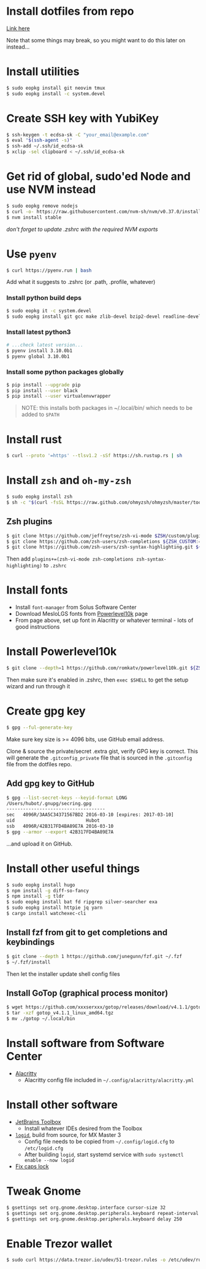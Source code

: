 # Install dotfiles from repo

[Link here](https://github.com/anson-vandoren/.dotfiles/blob/solus/dotfile_docs/dotfile_management.md)

Note that some things may break, so you might want to do this later on instead...

# Install utilities

```sh
$ sudo eopkg install git neovim tmux
$ sudo eopkg install -c system.devel
```

# Create SSH key with YubiKey

```sh
$ ssh-keygen -t ecdsa-sk -C "your_email@example.com"
$ eval "$(ssh-agent -s)"
$ ssh-add ~/.ssh/id_ecdsa-sk
$ xclip -sel clipboard < ~/.ssh/id_ecdsa-sk
```

# Get rid of global, sudo'ed Node and use NVM instead

```sh
$ sudo eopkg remove nodejs
$ curl -o- https://raw.githubusercontent.com/nvm-sh/nvm/v0.37.0/install.sh | bash
$ nvm install stable
```

_don't forget to update .zshrc with the required NVM exports_

# Use `pyenv`

```sh
$ curl https://pyenv.run | bash
```

Add what it suggests to .zshrc (or .path, .profile, whatever)

### Install python build deps

```sh
$ sudo eopkg it -c system.devel
$ sudo eopkg install git gcc make zlib-devel bzip2-devel readline-devel sqlite3-devel openssl-devel tk-devel
```

### Install latest python3

```sh
# ...check latest version...
$ pyenv install 3.10.0b1
$ pyenv global 3.10.0b1
```

### Install some python packages globally

```sh
$ pip install --upgrade pip
$ pip install --user black
$ pip install --user virtualenvwrapper
```

> NOTE: this installs both packages in ~/.local/bin/ which needs to be added to `$PATH`

# Install rust

```sh
$ curl --proto '=https' --tlsv1.2 -sSf https://sh.rustup.rs | sh
```

# Install `zsh` and `oh-my-zsh`

```sh
$ sudo eopkg install zsh
$ sh -c "$(curl -fsSL https://raw.github.com/ohmyzsh/ohmyzsh/master/tools/install.sh)"
```

## Zsh plugins

```sh
$ git clone https://github.com/jeffreytse/zsh-vi-mode $ZSH/custom/plugins/zsh-vi-mode
$ git clone https://github.com/zsh-users/zsh-completions ${ZSH_CUSTOM:=~/.oh-my-zsh/custom}/plugins/zsh-completions
$ git clone https://github.com/zsh-users/zsh-syntax-highlighting.git ${ZSH_CUSTOM:-~/.oh-my-zsh/custom}/plugins/zsh-syntax-highlighting
```

Then add `plugins+=(zsh-vi-mode zsh-completions zsh-syntax-highlighting)` to `.zshrc`

# Install fonts

- Install `font-manager` from Solus Software Center
- Download MesloLGS fonts from [Powerlevel10k](https://github.com/romkatv/powerlevel10k#meslo-nerd-font-patched-for-powerlevel10k) page
- From page above, set up font in Alacritty or whatever terminal - lots of good instructions

# Install Powerlevel10k

```sh
$ git clone --depth=1 https://github.com/romkatv/powerlevel10k.git ${ZSH_CUSTOM:-$HOME/.oh-my-zsh/custom}/themes/powerlevel10k
```

Then make sure it's enabled in .zshrc, then `exec $SHELL` to get the setup wizard and run through it

# Create gpg key

```sh
$ gpg --ful-generate-key
```

Make sure key size is >= 4096 bits, use GitHub email address.

Clone & source the private/secret .extra gist, verify GPG key is correct. This
will generate the `.gitconfig_private` file that is sourced in the `.gitconfig`
file from the dotfiles repo.

## Add gpg key to GitHub

```sh
$ gpg --list-secret-keys --keyid-format LONG
/Users/hubot/.gnupg/secring.gpg
------------------------------------
sec   4096R/3AA5C34371567BD2 2016-03-10 [expires: 2017-03-10]
uid                          Hubot 
ssb   4096R/42B317FD4BA89E7A 2016-03-10
$ gpg --armor --export 42B317FD4BA89E7A
```

...and upload it on GitHub.

# Install other useful things

```sh
$ sudo eopkg install hugo
$ npm install -g diff-so-fancy
$ npm install -g tldr
$ sudo eopkg install bat fd ripgrep silver-searcher exa
$ sudo eopkg install httpie jq yarn
$ cargo install watchexec-cli
```

## Install fzf from git to get completions and keybindings

```sh
$ git clone --depth 1 https://github.com/junegunn/fzf.git ~/.fzf
$ ~/.fzf/install
```

Then let the installer update shell config files


## Install GoTop (graphical process monitor)

```sh
$ wget https://github.com/xxxserxxx/gotop/releases/download/v4.1.1/gotop_v4.1.1_linux_amd64.tgz
$ tar -xzf gotop_v4.1.1_linux_amd64.tgz
$ mv ./gotop ~/.local/bin
```


# Install software from Software Center

- [Alacritty](https://github.com/alacritty/alacritty)
  - Alacritty config file included in `~/.config/alacritty/alacritty.yml`

# Install other software

- [JetBrains Toolbox](https://www.phillipsj.net/posts/jetbrains-toolbox-on-solus/)
  - Install whatever IDEs desired from the Toolbox
- [`logid`](https://xtonousou.xyz/0x1hardware-configure-use-logitech-mx-master-3-wireless-mouse-on-linux), build from source, for MX Master 3
  - Config file needs to be copied from `~/.config/logid.cfg` to `/etc/logid.cfg`
  - After building `logid`, start systemd service with `sudo systemctl enable --now logid`
- [Fix caps lock](https://ansonvandoren.com/posts/capslock-linux-redux/)

# Tweak Gnome

```sh
$ gsettings set org.gnome.desktop.interface cursor-size 32
$ gsettings set org.gnome.desktop.peripherals.keyboard repeat-interval 15
$ gsettings set org.gnome.desktop.peripherals.keyboard delay 250
```

# Enable Trezor wallet

```sh
$ sudo curl https://data.trezor.io/udev/51-trezor.rules -o /etc/udev/rules.d/51-trezor.rules
```
